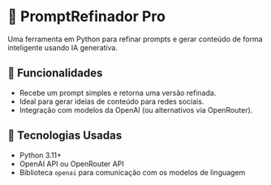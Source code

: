 # 🤖 PromptRefinador Pro

Uma ferramenta em Python para refinar prompts e gerar conteúdo de forma inteligente usando IA generativa.

## 🚀 Funcionalidades

- Recebe um prompt simples e retorna uma versão refinada.
- Ideal para gerar ideias de conteúdo para redes sociais.
- Integração com modelos da OpenAI (ou alternativos via OpenRouter).

## 🧠 Tecnologias Usadas

- Python 3.11+
- OpenAI API ou OpenRouter API
- Biblioteca `openai` para comunicação com os modelos de linguagem
